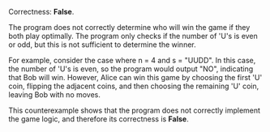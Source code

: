 Correctness: **False**.

The program does not correctly determine who will win the game if they both play optimally. The program only checks if the number of 'U's is even or odd, but this is not sufficient to determine the winner.

For example, consider the case where n = 4 and s = "UUDD". In this case, the number of 'U's is even, so the program would output "NO", indicating that Bob will win. However, Alice can win this game by choosing the first 'U' coin, flipping the adjacent coins, and then choosing the remaining 'U' coin, leaving Bob with no moves.

This counterexample shows that the program does not correctly implement the game logic, and therefore its correctness is **False**.